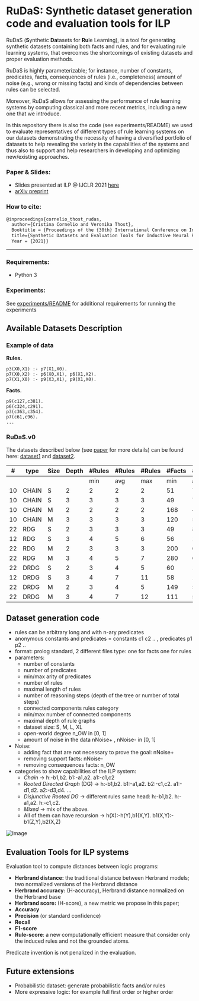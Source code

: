 # RuDaS: Synthetic dataset generation code and evaluation tools for ILP

RuDaS (**S**ynthetic **Da**tasets for **Ru**le Learning), is a tool for generating synthetic datasets containing both facts and rules, and for evaluating rule learning systems, that overcomes the shortcomings of existing datasets and proper evaluation methods. 

RuDaS is highly parameterizable; for instance, number of constants, predicates, facts, consequences of rules (i.e., completeness) amount of noise (e.g., wrong or missing facts) and kinds of dependencies between rules can be selected. 

Moreover, RuDaS allows for assessing the performance of rule learning systems by computing classical and more recent metrics, including a new one that we introduce.

In this repository there is also the code (see experiments/README) we used to evaluate representatives of different types of rule learning systems on our datasets demonstrating the necessity of having a diversified portfolio of datasets to help revealing the variety in the capabilities of the systems and thus also to support and help researchers in developing and optimizing new/existing approaches. 




### Paper & Slides:

* Slides presented at ILP @ IJCLR 2021 [here](other/RuDaS_slides_ILP.pdf)
* [arXiv preprint](https://arxiv.org/abs/1909.07095)

### How to cite:

```latex
@inproceedings{cornelio_thost_rudas,
  author={Cristina Cornelio and Veronika Thost},
  Booktitle = {Proceedings of the {30th} International Conference on Inductive Logic Programming, ILP2020-21 @ IJCLR},
  title={Synthetic Datasets and Evaluation Tools for Inductive Neural Reasoning},
  Year = {2021}}
```
---
### Requirements: 
* Python 3 
<!--TODO any others check. then create file requirements.txt)-->
###  Experiments:

See [experiments/README](experiments/README.md) for additional requirements for running the experiments


## Available Datasets Description


### Example of data
**Rules.**
```
p3(X0,X1) :- p7(X1,X0).
p7(X0,X2) :- p6(X0,X1), p6(X1,X2).
p7(X1,X0) :- p9(X3,X1), p9(X1,X0).
```
**Facts.**
```
p9(c127,c381).
p6(c324,c291).
p3(c363,c354).
p7(c61,c96).
...
```

<!--add <sub> and </sub> to reduce the font-->
### RuDaS.v0
The datasets described below (see [paper](https://arxiv.org/abs/1909.07095) for more details) can be found here: [dataset1](datasets/exp1/) and [dataset2](datasets/exp2/).
  
| \#  | type | Size | Depth |\#Rules|\#Rules|\#Rules|\#Facts|\#Facts|\#Facts|\#Pred|\#Pred|\#Pred|\#Const|\#Const|\#Const|
|--- | ---  | ---  | ---   | --- | ---   | --- | --- | ---   | --- | --- | ---  | --- | ---| ---   | --- |
|     |      |      |       | min |   avg |max  | min | avg   |max  | min | avg  |max  | min| avg   |max  |
| 10  |CHAIN |   S | 2     |2    |2      |2    | 51  |74     |95   | 5   |7     |9    | 31 |47     |71   |
| 10  |CHAIN |   S | 3     |3    |3      |3    | 49  |70     |97   | 7   |8     |  9  | 31 |43     |64   |
| 10  |CHAIN | M | 2  | 2|2|2 | 168|447|908 | 9|10|11 | 97|259|460|
|      10 |CHAIN  | M |  3 | 3|3|3 | 120|508|958 |8|10|11 | 52|230|374|
|    22 | RDG  |  S | 2  | 3|3|3 | 49|84|122 | 6|9|11 | 28|50|84 | 
|     12 | RDG  |  S | 3  | 4|5|6 | 56|104|172 | 8|10|11 | 41|55|75 |
|     22 |  RDG  | M | 2 | 3|3|3 | 200|646|1065 | 6|11|11 | 71|370|648   |
|     22 |RDG  |  M | 3 | 4|5|7 | 280|613|1107 | 10|11|11 | 149|297|612   |
|    22 |DRDG |  S | 2  | 3|4|5 | 60|100|181 | 6|9|11 | 29|55|82    |
|   12 |DRDG |  S |3  | 4|7|11 | 58|144|573 | 8|10|11 | 34|58|89   |
|    22 |DRDG |  M |2 | 3|4|5 | 149|564|1027 | 10|11|11 | 88|327|621   |
|    22 |DRDG |  M |3 | 4|7|12 | 111|540|1126 | 10|11|11 | 70|284|680   |


## Dataset generation code

* rules can be arbitrary long and with n-ary predicates
* anonymous constants and predicates = constants c1 c2 .. , predicates p1 p2 ..
* format: prolog standard, 2 different files type: one for facts one for rules
* parameters:
   * number of constants
   * number of predicates
   * min/max arity of predicates
   * number of rules
   * maximal length of rules
   * number of reasoning steps (depth of the tree or number of total steps)
   * connected components rules category
   * min/max number of connected components
   * maximal depth of rule graphs 
   * dataset size: S, M, L, XL
   * open-world degree n_OW in [0, 1]
   * amount of noise in the data nNoise+ , nNoise- in [0, 1]
* Noise:
   * adding fact that are not necessary to prove the goal: nNoise+
   * removing support facts: nNoise-
   * removing consequences facts: n_OW
* categories to show capabilities of the ILP system:
   * *Chain* -> h:-b1,b2. b1:-a1,a2. a1:-c1,c2
   * *Rooted Directed Graph* (DG) -> h:-b1,b2. b1:-a1,a2. b2:-c1,c2. a1:-d1,d2. a2:-d3,d4. ...
   * *Disjunctive Rooted DG* -> different rules same head: h:-b1,b2. h:-a1,a2. h:-c1,c2.
   * *Mixed* -> mix of the above.
   * All of them can have recursion -> h(X):-h(Y),b1(X,Y). b1(X,Y):-b1(Z,Y),b2(X,Z)

![Image](other/categories.png)

## Evaluation Tools for ILP systems

Evaluation tool to compute distances between logic programs:
* **Herbrand distance:** the traditional distance between Herbrand models; two normalized versions of the Herbrand distance
* **Herbrand accuracy:** (H-accuracy), Herbrand distance normalized on the Herbrand base
* **Herbrand score:** (H-score), a new metric we propose in this paper;
* **Accuracy**
* **Precision** (or standard confidence)
* **Recall**
* **F1-score**
* **Rule-score**: a new computationally efficient measure that consider only the induced rules and not the grounded atoms.

Predicate invention is not penalized in the evaluation.


## Future extensions
* Probabilistic dataset: generate probabilistic facts and/or rules
* More expressive logic: for example full first order or higher order
<!--ADD MORE-->

